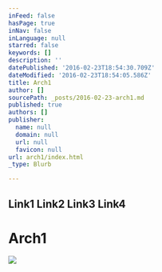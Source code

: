 ```yaml
---
inFeed: false
hasPage: true
inNav: false
inLanguage: null
starred: false
keywords: []
description: ''
datePublished: '2016-02-23T18:54:30.709Z'
dateModified: '2016-02-23T18:54:05.586Z'
title: Arch1
author: []
sourcePath: _posts/2016-02-23-arch1.md
published: true
authors: []
publisher:
  name: null
  domain: null
  url: null
  favicon: null
url: arch1/index.html
_type: Blurb

---
```

## Link1   Link2   Link3   Link4    

# Arch1
![](https://the-grid-user-content.s3-us-west-2.amazonaws.com/d2c7f58f-1592-4081-a517-c7fb8267c885.jpg)